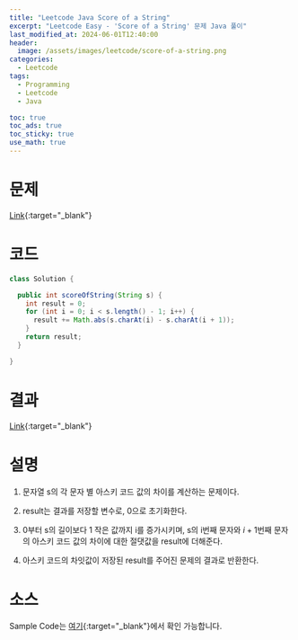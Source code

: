 ```yaml
---
title: "Leetcode Java Score of a String"
excerpt: "Leetcode Easy - 'Score of a String' 문제 Java 풀이"
last_modified_at: 2024-06-01T12:40:00
header:
  image: /assets/images/leetcode/score-of-a-string.png
categories:
  - Leetcode
tags:
  - Programming
  - Leetcode
  - Java

toc: true
toc_ads: true
toc_sticky: true
use_math: true
---
```

# 문제
[Link](https://leetcode.com/problems/score-of-a-string/){:target="_blank"}

# 코드
```java
class Solution {

  public int scoreOfString(String s) {
    int result = 0;
    for (int i = 0; i < s.length() - 1; i++) {
      result += Math.abs(s.charAt(i) - s.charAt(i + 1));
    }
    return result;
  }

}
```

# 결과
[Link](https://leetcode.com/problems/score-of-a-string/submissions/1273785276/){:target="_blank"}

# 설명
1. 문자열 s의 각 문자 별 아스키 코드 값의 차이를 계산하는 문제이다.

2. result는 결과를 저장할 변수로, 0으로 초기화한다.

3. 0부터 s의 길이보다 1 작은 값까지 i를 증가시키며, s의 i번째 문자와 $i + 1$번째 문자의 아스키 코드 값의 차이에 대한 절댓값을 result에 더해준다.

4. 아스키 코드의 차잇값이 저장된 result를 주어진 문제의 결과로 반환한다.

# 소스
Sample Code는 [여기](https://github.com/GracefulSoul/leetcode/blob/master/src/main/java/gracefulsoul/problems/ScoreOfAString.java){:target="_blank"}에서 확인 가능합니다.